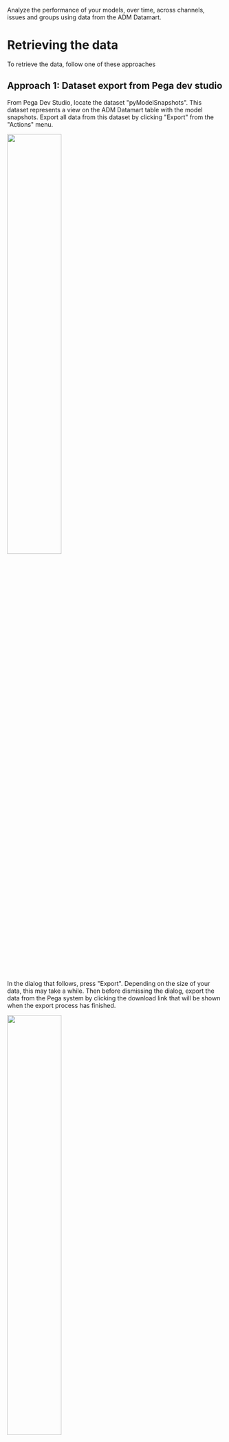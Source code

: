 Analyze the performance of your models, over time, across channels, issues and groups using data from the ADM Datamart.

# Retrieving the data

To retrieve the data, follow one of these approaches

## Approach 1: Dataset export from Pega dev studio

From Pega Dev Studio, locate the dataset "pyModelSnapshots". This dataset represents a view on the ADM Datamart table with the model snapshots. Export all data from this dataset by clicking "Export" from the "Actions" menu.

<img src="/pegasystems/cdh-datascientist-tools/blob/master/images/pega_export_adm_models.png" width="50%">

In the dialog that follows, press "Export". Depending on the size of your data, this may take a while. Then before dismissing the dialog, export the data from the Pega system by clicking the download link that will be shown when the export process has finished.

<img src="/pegasystems/cdh-datascientist-tools/blob/master/images/pega_export_dialog.png" width="50%">

The data will be stored in the download location of your browser in the standard Pega dataset export format: zipped, multi-line JSON. You can unzip and load this manually, but we have some utilities in `cdhtools` that make this easier for you.

### R

In the `cdhtools` library, there is a generic method to read dataset exports into a `data.table`: [readDSExport](https://pegasystems.github.io/cdh-datascientist-tools/reference/readDSExport.html). There also is a convenience wrapper [readADMDatamartModelExport](https://pegasystems.github.io/cdh-datascientist-tools/reference/readADMDatamartModelExport.html) that is aware of the standard name of the export file (e.g. _Data-Decision-ADM-ModelSnapshot_pyModelSnapshots_20201215T093542_GMT.zip_), leaves out Pega internal fields and that maps date/time fields to appropriate R types. Both these functions by default ignore the date/time part of the file and take the latest version of the file in the specified location. This is very convenient when you do multiple exports from Pega, the script will always take the latest export.

By default it takes all snapshots, you can specify a flag `latestOnly` to only take the latest snapshots of each model. Alternatively you can do this in R (in `data.table` syntax: `models[, .SD[which.max(SnapshotTime)], by=ModelID]`). 

```r
models <- readADMDatamartModelExport(srcFolder = "~/Downloads")
```

### Python

For Python use the files from the GitHub repository directly. There is a utility function `readDSExport` in `cdh_utils.py` in the python folder.

```python
models = readDSExport("Data-Decision-ADM-ModelSnapshot_pyModelSnapshots", "~/Downloads")
```

## Approach 2: Manual table export from database

The table with the model snapshots is `PR_DATA_DM_DATAMART_MDL_FACT`. You can export this using your favourite database tool. Optionally leave out Pega internal fields (starting with pz/px) and the raw model data field (pymodeldata). 

<img src="/pegasystems/cdh-datascientist-tools/blob/master/images/pega_db_models.png" width="50%">

Then read the resulting file into R or Python and go from there. Just take care of the format of e.g. data/time fields in the export from the DB tool.

## Approach 3: Table export using cdhtools

The `cdhtools` library can also do the database export for you and format the data in the desired format.

Given a `Connection`, the function [readADMDatamartModelTable](https://pegasystems.github.io/cdh-datascientist-tools/reference/readADMDatamartModelTable.html) will fetch the data for you and return a `data.table` in the same way the dataset read function is doing.

```r
library(cdhtools)
library(data.table)
library(RJDBC)

drv <- JDBC("org.postgresql.Driver", "<LOCATION OF YOUR DRIVER")
pg_host <- "<HOST>:5432"
pg_db <- "<DB NAME>"
pg_user <- "<DB USER>"
pg_pwd <- "<DB PASSWORD>"

conn <- dbConnect(drv, paste("jdbc:postgresql://", pg_host,  "/", pg_db, sep=""), pg_user, pg_pwd)
models <- getModelsFromDatamart(conn)
```

The `getModelsFromDatamart` has options to select models for only certain applications, configurations etc.

# Example analysis

## R

Now the data is retrieved, it becomes easy to create plots like the above one.

```r
library(cdhtools)
library(data.table)
library(ggplot2)
library(colorspace)

plotADMPerformanceSuccessRateBubbleChart(models, facets = c("Channel","Issue")) +
   scale_color_discrete_divergingx()
```
<img src="/pegasystems/cdh-datascientist-tools/blob/master/images/datamartplot1.png" width="50%">

## Python

# Bringing it all together

All the model analysis plots shown in the [gallery](CDH-Graph-Gallery) can be created using the sample codes from the provided notebooks.

Many of the plots can be re-created using the data provided with **cdhtools**. Using the R package this data is available when the `cdhtools` library is loaded. The raw data files (dataset exports and .csv files) are also available in the /extra folder of the repository. Some plots required such amounts of data that we did not want to include it in the repository. You can still run the code examples and get similar looking plots.

## Python

See the example notebook [Example_ADM_Analysis.ipynb](https://github.com/pegasystems/cdh-datascientist-tools/blob/master/python/Example_ADM_Analysis.ipynb)

## R

See the example notebook [adm-datamart.Rmd](https://pegasystems.github.io/cdh-datascientist-tools/articles/adm-datamart.html)

or when you have `cdhtools` installed, check the vignette `adm-datamart`: 

```r
library(cdhtools)

vignette("adm-datamart")
```




